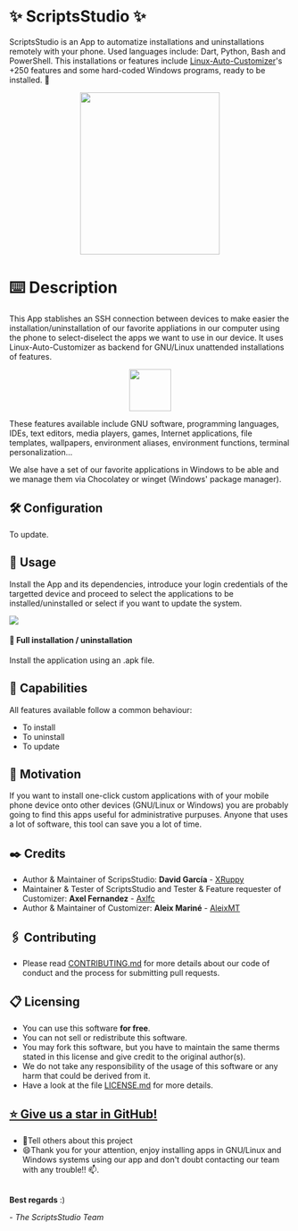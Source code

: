 # ✨ ScriptsStudio ✨
ScriptsStudio is an App to automatize installations and uninstallations remotely with your phone. 
Used languages include: Dart, Python, Bash and PowerShell.
This installations or features include [Linux-Auto-Customizer](https://github.com/AleixMT/Linux-Auto-Customizer)'s +250 features and some hard-coded Windows programs, ready to be installed. 🌱

<p align="center">
<img src="https://i.imgur.com/5oLIvF1.png" width="250" height="290"/>
</p>

# ⌨️ Description
This App stablishes an SSH connection between devices to make easier the installation/uninstallation of our favorite appliations in our computer using the phone to select-diselect the apps we want to use in our device.
It uses Linux-Auto-Customizer as backend for GNU/Linux unattended installations of features.
<p align="center">
<img src="https://i.imgur.com/N7Hp7H1.png" width="75" height="75"/>
</p>

These features available include GNU software, programming languages, 
IDEs, text editors, media players, games, Internet applications, file templates, wallpapers, 
environment aliases, environment functions, terminal personalization...

We alse have a set of our favorite applications in Windows to be able and we manage them via Chocolatey or winget (Windows' package manager).


## 🛠️ Configuration 
To update.


## 🚀 Usage 
Install the App and its dependencies, introduce your login credentials of the targetted device and proceed to select the applications to be installed/uninstalled or select if you want to update the system.

![](https://github.com/ScriptsStudio/ScriptsStudio/blob/master/assets/LoginScreenAuto.gif)

#### 🔧 Full installation / uninstallation 
Install the application using an .apk file.

## 📌 Capabilities 
All features available follow a common behaviour:
* To install
* To uninstall
* To update

## 📖 Motivation 
If you want to install one-click custom applications with of your mobile phone device onto other devices (GNU/Linux or Windows) you are probably going to find this apps useful for administrative purpuses. Anyone that uses a lot of software, this tool can save you a lot of time.

## ✒️ Credits 
* Author & Maintainer of ScripsStudio: **David García** - [XRuppy](https://github.com/XRuppy) 
* Maintainer & Tester of ScriptsStudio and Tester & Feature requester of Customizer: **Axel Fernandez** - [Axlfc](https://github.com/Axlfc)
* Author & Maintainer of Customizer: **Aleix Mariné** - [AleixMT](https://github.com/AleixMT)

## 🖇️ Contributing
- Please read [CONTRIBUTING.md](https://github.com/ScriptsStudio/ScriptsStudio/blob/master/CONTRIBUTING.md) for more details about our code of conduct and the process for submitting pull requests. 

## 📋 Licensing
- You can use this software **for free**.
- You can not sell or redistribute this software.
- You may fork this software, but you have to maintain the same therms stated in this license and give credit to the original author(s).
- We do not take any responsibility of the usage of this software or any harm that could be derived from it.
- Have a look at the file [LICENSE.md](https://github.com/ScriptsStudio/ScriptsStudio/blob/master/LICENSE.md) for more details.

## [⭐ Give us a star in GitHub!](https://github.com/ScriptsStudio/ScriptsStudio/stargazers)

* 📢Tell others about this project
* 😄Thank you for your attention, enjoy installing apps in GNU/Linux and Windows systems using our app and don't doubt contacting our team with any trouble!! 📫.
<br></br>

**Best regards** :)

\- *The ScriptsStudio Team*
